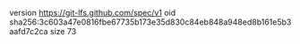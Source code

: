 version https://git-lfs.github.com/spec/v1
oid sha256:3c603a47e0816fbe67735b173e35d830c84eb848a948ed8b161e5b3aafd7c2ca
size 73
